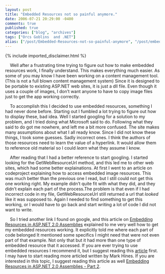 ```yaml
---
layout: post
title: "Embedded Resources not so painful anymore."
date: 2006-07-21 20:29:00 -0400
comments: true
published: true
categories: ["blog", "archives"]
tags: ["Orcs Goblins  and .NET"]
alias: ["/post/Embedded-Resources-not-so-painful-anymore", "/post/embedded-resources-not-so-painful-anymore"]
---
```

<!-- more -->
{% include imported_disclaimer.html %}
<p>&nbsp;&nbsp;&nbsp; Well after a frustrating time trying to figure out how to make embedded resources work, I finally understand. This makes everything much easier. As some of you may know I have been working on a content management tool. (This is not a full blown content management system) Since it is designed to be portable to existing ASP.NET web sites, it is just a dll file. Even though it uses a couple of images, I don&rsquo;t want anyone to have to copy image files just to get the app working correctly.</p>
<p>&nbsp;&nbsp;&nbsp; To accomplish this I decided to use embedded resources, something I had never done before. Starting out I fumbled a lot trying to figure out how to display these, bad idea. Well I started googling for a solution to my problem, and I tried doing what Microsoft said to do. Following what they said to do got me nowhere, and left me a bit more confused. The site makes many assumptions about what I all ready know. Since I did not know these things, I took some guesses. Sadly incorrect ones. I think the authors of those resources need to learn the value of a hyperlink. It would allow them to reference old material so I could <em>learn</em> what they assume I know.</p>
<p>&nbsp;&nbsp;&nbsp; After reading that I had a better reference to start googling. I started looking for the GetWebResourceUrl method, and this led me to other web sites, which had some better explainations. At first I went to an article on codeproject explaining how to access embedded image resources. This was much better than the previous one I read, but I still could not get this one working right. My example didn&rsquo;t quite fit with what they did, and they didn&rsquo;t explain each part of the process.The problem is that even&nbsp;if I had incorrect code in my file, GetWebResourceUrl still returned a url that <em>looked</em> like it was supposed to. Again I needed to find something to get this working, or I would have to go back and start writing a lot of code I did not want to write.</p>
<p>&nbsp;&nbsp;&nbsp; So I tried another link I found on google, and this article on <a href="http://aspalliance.com/726">Embedding Resources in ASP.NET 2.0 Assemblies</a> explained to me&nbsp;very well how to get my embedded resources working. It explicitly told me where each part of code belonged It mentioned some specifics I might need that were not even part of that example. Not only that but it had more than one type of embedded resource that it accessed. If you are ever trying to use embedded resources I recommend it, but I suggest reading this <a href="http://aspalliance.com/726">article</a>&nbsp;first. I may have to start reading more articled written by Mark Hines. If you are interested in this topic,&nbsp;I suggest reading this article&nbsp;as well&nbsp;<a href="http://aspalliance.com/850">Embedding Resources in ASP.NET 2.0 Assemblies - Part 2</a>.</p>
